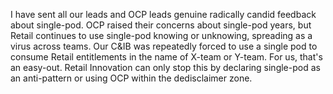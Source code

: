 I have sent all our leads and OCP leads genuine radically candid feedback about single-pod. OCP raised their concerns about single-pod years, but Retail continues to use single-pod knowing or unknowing, spreading as a virus across teams. Our C&IB was repeatedly forced to use a single pod to consume Retail entitlements in the name of X-team or Y-team. For us, that's an easy-out. Retail Innovation can only stop this by declaring single-pod as an anti-pattern or using OCP within the dedisclaimer zone.